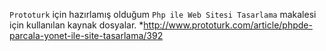 `Prototurk` için hazırlamış olduğum `Php ile Web Sitesi Tasarlama` makalesi için kullanılan kaynak dosyalar.
*http://www.prototurk.com/article/phpde-parcala-yonet-ile-site-tasarlama/392
